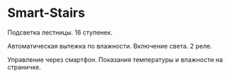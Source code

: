 # Smart-Stairs
Подсветка лестницы. 16 ступенек.

Автоматическая вытежка по влажности.
Включение света. 2 реле.

Управление через смартфон. Показания температуры и влажности на страничке.
